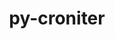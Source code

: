 ---
title: "py-croniter"
layout: cache
categories: [package, develop]
meta: {"versions": ["1.3.8"], "compilers": ["gcc@=11.3.0"], "oss": ["ubuntu22.04"], "platforms": ["linux"], "targets": ["x86_64_v3"], "stacks": ["ml-linux-x86_64-cpu", "ml-linux-x86_64-cuda"], "num_specs": 2, "num_specs_by_stack": {"ml-linux-x86_64-cpu": 2, "ml-linux-x86_64-cuda": 2}}
spec_details: [{"hash": "uscp2fsrsdwvsupriy6xtnagnpjkxxks", "compiler": "gcc@=11.3.0", "versions": ["1.3.8"], "os": "ubuntu22.04", "platform": "linux", "target": "x86_64_v3", "variants": ["build_system=python_pip"], "stacks": ["ml-linux-x86_64-cpu", "ml-linux-x86_64-cuda"], "size": "-", "tarball": "https://binaries.spack.io/develop/build_cache/linux-ubuntu22.04-x86_64_v3/gcc-11.3.0/py-croniter-1.3.8/linux-ubuntu22.04-x86_64_v3-gcc-11.3.0-py-croniter-1.3.8-uscp2fsrsdwvsupriy6xtnagnpjkxxks.spack"}, {"hash": "4hitcthdzuqqypu43rnxe7shb5h5u2p6", "compiler": "gcc@=11.3.0", "versions": ["1.3.8"], "os": "ubuntu22.04", "platform": "linux", "target": "x86_64_v3", "variants": ["build_system=python_pip"], "stacks": ["ml-linux-x86_64-cpu", "ml-linux-x86_64-cuda"], "size": "-", "tarball": "https://binaries.spack.io/develop/build_cache/linux-ubuntu22.04-x86_64_v3/gcc-11.3.0/py-croniter-1.3.8/linux-ubuntu22.04-x86_64_v3-gcc-11.3.0-py-croniter-1.3.8-4hitcthdzuqqypu43rnxe7shb5h5u2p6.spack"}]
---
